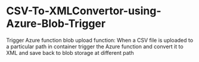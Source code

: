 # CSV-To-XMLConvertor-using-Azure-Blob-Trigger
Trigger Azure function blob upload function: When a CSV file is uploaded to a particular path in container trigger the Azure function and convert it to XML and save back to blob storage at different path
